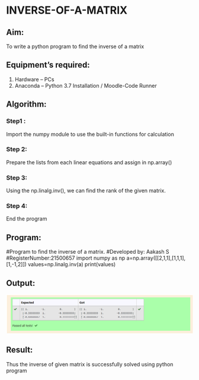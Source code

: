# INVERSE-OF-A-MATRIX
## Aim:
To write a python program to find the inverse of a matrix
## Equipment’s required:
1. 	Hardware – PCs
2. 	Anaconda – Python 3.7 Installation / Moodle-Code Runner
## Algorithm:
### Step1 : 
Import the numpy module to use the built-in functions for calculation
### Step 2:
Prepare the lists from each linear equations and assign in np.array()
### Step 3:
Using the np.linalg.inv(), we can find the rank of the given matrix.
### Step 4: 
End the program
## Program:
#Program to find the inverse of a matrix.
#Developed by: Aakash S
#RegisterNumber:21500657
import numpy as np
a=np.array([[2,1,1],[1,1,1],[1,-1,2]])
values=np.linalg.inv(a)
print(values)
## Output:
![Output 1](QQQ1.png)
## Result:
Thus the inverse of given matrix is successfully solved using python program


